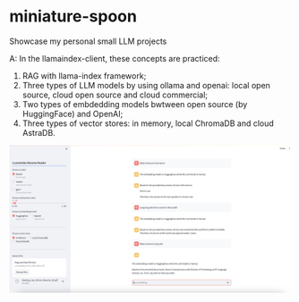 # miniature-spoon
Showcase my personal small LLM projects

A: In the llamaindex-client, these concepts are practiced:

1. RAG with llama-index framework;
2. Three types of LLM models by using ollama and openai: local open source, cloud open source and cloud commercial;
3. Two types of embdedding models bwtween open source (by HuggingFace) and OpenAI;
4. Three types of vector stores: in memory, local ChromaDB and cloud AstraDB.

![alt text](image.png)

<!-- B: In the langchain-client, these concepts are used: -->